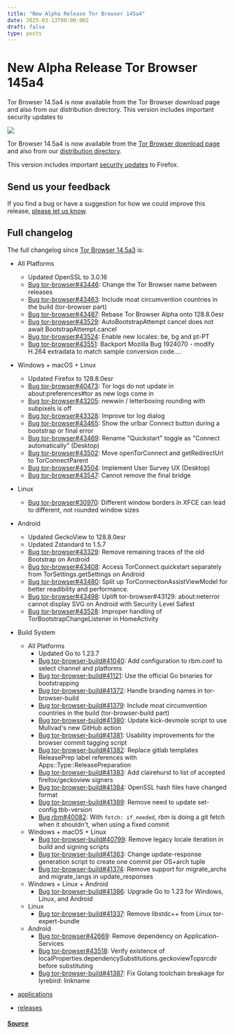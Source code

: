 ```yaml
---
title: "New Alpha Release Tor Browser 145a4"
date: 2025-03-13T00:00:00Z
draft: false
type: posts
---
```

# New Alpha Release Tor Browser 145a4





 Tor Browser 14.5a4 is now available from the Tor Browser download page and also from our distribution directory. This version includes important security updates to

  ![](https://blog.torproject.org/new-alpha-release-tor-browser-145a4/lead.png)

Tor Browser 14.5a4 is now available from the [Tor Browser download page](https://www.torproject.org/download/alpha/) and also from our [distribution directory](https://www.torproject.org/dist/torbrowser/14.5a4/).

This version includes important [security updates](https://www.mozilla.org/en-US/security/advisories/) to Firefox.

Send us your feedback
---------------------

If you find a bug or have a suggestion for how we could improve this release, [please let us know](https://support.torproject.org/misc/bug-or-feedback/).

Full changelog
--------------

The full changelog since [Tor Browser 14.5a3](https://gitlab.torproject.org/tpo/applications/tor-browser-build/-/raw/main/projects/browser/Bundle-Data/Docs-TBB/ChangeLog.txt) is:

-   All Platforms
    -   Updated OpenSSL to 3.0.16
    -   [Bug tor-browser#43446](https://gitlab.torproject.org/tpo/applications/tor-browser/-/issues/43446): Change the Tor Browser name between releases
    -   [Bug tor-browser#43463](https://gitlab.torproject.org/tpo/applications/tor-browser/-/issues/43463): Include moat circumvention countries in the build (tor-browser part)
    -   [Bug tor-browser#43487](https://gitlab.torproject.org/tpo/applications/tor-browser/-/issues/43487): Rebase Tor Browser Alpha onto 128.8.0esr
    -   [Bug tor-browser#43529](https://gitlab.torproject.org/tpo/applications/tor-browser/-/issues/43529): AutoBootstrapAttempt cancel does not await BootstrapAttempt.cancel
    -   [Bug tor-browser#43524](https://gitlab.torproject.org/tpo/applications/tor-browser/-/issues/43524): Enable new locales: be, bg and pt-PT
    -   [Bug tor-browser#43551](https://gitlab.torproject.org/tpo/applications/tor-browser/-/issues/43551): Backport Mozilla Bug 1924070 - modify H.264 extradata to match sample conversion code....
-   Windows + macOS + Linux
    -   Updated Firefox to 128.8.0esr
    -   [Bug tor-browser#40473](https://gitlab.torproject.org/tpo/applications/tor-browser/-/issues/40473): Tor logs do not update in about:preferences#tor as new logs come in
    -   [Bug tor-browser#43205](https://gitlab.torproject.org/tpo/applications/tor-browser/-/issues/43205): newwin / letterboxing rounding with subpixels is off
    -   [Bug tor-browser#43328](https://gitlab.torproject.org/tpo/applications/tor-browser/-/issues/43328): Improve tor log dialog
    -   [Bug tor-browser#43465](https://gitlab.torproject.org/tpo/applications/tor-browser/-/issues/43465): Show the urlbar Connect button during a bootstrap or final error
    -   [Bug tor-browser#43469](https://gitlab.torproject.org/tpo/applications/tor-browser/-/issues/43469): Rename "Quickstart" toggle as "Connect automatically" (Desktop)
    -   [Bug tor-browser#43502](https://gitlab.torproject.org/tpo/applications/tor-browser/-/issues/43502): Move openTorConnect and getRedirectUrl to TorConnectParent
    -   [Bug tor-browser#43504](https://gitlab.torproject.org/tpo/applications/tor-browser/-/issues/43504): Implement User Survey UX (Desktop)
    -   [Bug tor-browser#43547](https://gitlab.torproject.org/tpo/applications/tor-browser/-/issues/43547): Cannot remove the final bridge
-   Linux
    -   [Bug tor-browser#30970](https://gitlab.torproject.org/tpo/applications/tor-browser/-/issues/30970): Different window borders in XFCE can lead to different, not rounded window sizes
-   Android
    -   Updated GeckoView to 128.8.0esr
    -   Updated Zstandard to 1.5.7
    -   [Bug tor-browser#43329](https://gitlab.torproject.org/tpo/applications/tor-browser/-/issues/43329): Remove remaining traces of the old Bootstrap on Android
    -   [Bug tor-browser#43408](https://gitlab.torproject.org/tpo/applications/tor-browser/-/issues/43408): Access TorConnect.quickstart separately from TorSettings.getSettings on Android
    -   [Bug tor-browser#43480](https://gitlab.torproject.org/tpo/applications/tor-browser/-/issues/43480): Split up TorConnectionAssistViewModel for better readibility and performance.
    -   [Bug tor-browser#43498](https://gitlab.torproject.org/tpo/applications/tor-browser/-/issues/43498): Uplift tor-browser#43129: about:neterror cannot display SVG on Android with Security Level Safest
    -   [Bug tor-browser#43528](https://gitlab.torproject.org/tpo/applications/tor-browser/-/issues/43528): Improper handling of TorBootstrapChangeListener in HomeActivity
-   Build System
    -   All Platforms
        -   Updated Go to 1.23.7
        -   [Bug tor-browser-build#41040](https://gitlab.torproject.org/tpo/applications/tor-browser-build/-/issues/41040): Add configuration to rbm.conf to select channel and platforms
        -   [Bug tor-browser-build#41121](https://gitlab.torproject.org/tpo/applications/tor-browser-build/-/issues/41121): Use the official Go binaries for bootstrapping
        -   [Bug tor-browser-build#41372](https://gitlab.torproject.org/tpo/applications/tor-browser-build/-/issues/41372): Handle branding names in tor-browser-build
        -   [Bug tor-browser-build#41379](https://gitlab.torproject.org/tpo/applications/tor-browser-build/-/issues/41379): Include moat circumvention countries in the build (tor-browser-build part)
        -   [Bug tor-browser-build#41380](https://gitlab.torproject.org/tpo/applications/tor-browser-build/-/issues/41380): Update kick-devmole script to use Mullvad's new GitHub action
        -   [Bug tor-browser-build#41381](https://gitlab.torproject.org/tpo/applications/tor-browser-build/-/issues/41381): Usability improvements for the browser commit tagging script
        -   [Bug tor-browser-build#41382](https://gitlab.torproject.org/tpo/applications/tor-browser-build/-/issues/41382): Replace gitlab templates ReleasePrep label references with Apps::Type::ReleasePreparation
        -   [Bug tor-browser-build#41383](https://gitlab.torproject.org/tpo/applications/tor-browser-build/-/issues/41383): Add clairehurst to list of accepted firefox/geckoview signers
        -   [Bug tor-browser-build#41384](https://gitlab.torproject.org/tpo/applications/tor-browser-build/-/issues/41384): OpenSSL hash files have changed format
        -   [Bug tor-browser-build#41389](https://gitlab.torproject.org/tpo/applications/tor-browser-build/-/issues/41389): Remove need to update set-config.tbb-version
        -   [Bug rbm#40082](https://gitlab.torproject.org/tpo/applications/rbm/-/issues/40082): With `fetch: if_needed`, rbm is doing a git fetch when it shouldn't, when using a fixed commit
    -   Windows + macOS + Linux
        -   [Bug tor-browser-build#40799](https://gitlab.torproject.org/tpo/applications/tor-browser-build/-/issues/40799): Remove legacy locale iteration in build and signing scripts
        -   [Bug tor-browser-build#41363](https://gitlab.torproject.org/tpo/applications/tor-browser-build/-/issues/41363): Change update-response generation script to create one commit per OS+arch tuple
        -   [Bug tor-browser-build#41374](https://gitlab.torproject.org/tpo/applications/tor-browser-build/-/issues/41374): Remove support for migrate\_archs and migrate\_langs in update\_responses
    -   Windows + Linux + Android
        -   [Bug tor-browser-build#41386](https://gitlab.torproject.org/tpo/applications/tor-browser-build/-/issues/41386): Upgrade Go to 1.23 for Windows, Linux, and Android
    -   Linux
        -   [Bug tor-browser-build#41337](https://gitlab.torproject.org/tpo/applications/tor-browser-build/-/issues/41337): Remove libstdc++ from Linux tor-expert-bundle
    -   Android
        -   [Bug tor-browser#42669](https://gitlab.torproject.org/tpo/applications/tor-browser/-/issues/42669): Remove dependency on Application-Services
        -   [Bug tor-browser#43518](https://gitlab.torproject.org/tpo/applications/tor-browser/-/issues/43518): Verify existence of localProperties.dependencySubstitutions.geckoviewTopsrcdir before substituting
        -   [Bug tor-browser-build#41387](https://gitlab.torproject.org/tpo/applications/tor-browser-build/-/issues/41387): Fix Golang toolchain breakage for lyrebird: linkname

-   [applications](https://blog.torproject.org/category/applications)
-   [releases](https://blog.torproject.org/category/releases)

#### [Source](https://blog.torproject.org/new-alpha-release-tor-browser-145a4/)

